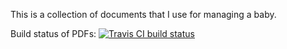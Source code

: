 This is a collection of documents that I use for managing a baby.

Build status of PDFs: [![Travis CI build status](https://travis-ci.org/spl/baby.svg?branch=master)](https://travis-ci.org/spl/baby)

